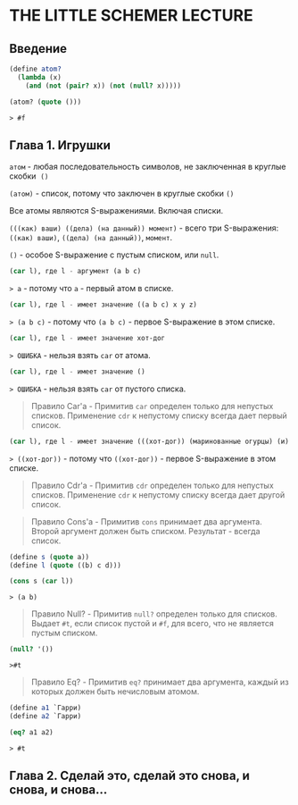 # THE LITTLE SCHEMER LECTURE

## Введение

```Scheme
(define atom?
  (lambda (x)
    (and (not (pair? x)) (not (null? x)))))

(atom? (quote ()))
```

`> #f`

## Глава 1. Игрушки

`атом` - любая последовательность символов, не заключенная в круглые скобки  `()`

`(атом)` - список, потому что заключен в круглые скобки `()`

Все атомы являются S-выражениями. Включая списки.

`(((как) ваши) ((дела) (на данный)) момент)` - всего три S-выражения: `((как) ваши)`, `((дела) (на данный))`, `момент`.

`()` - особое S-выражение с пустым списком, или `null`.

```Scheme
(car l), где l - аргумент (a b c)
```

`> a` - потому что `a` - первый атом в списке.

```Scheme
(car l), где l - имеет значение ((a b c) x y z)
```

`> (a b c)` - потому что `(a b c)` - первое S-выражение в этом списке.

```Scheme
(car l), где l - имеет значение хот-дог
```

`> ОШИБКА` - нельзя взять `car` от атома.

```Scheme
(car l), где l - имеет значение ()
```

`> ОШИБКА` - нельзя взять `car` от пустого списка.

> Правило Car'a - Примитив `car` определен только для непустых списков. Применение `cdr` к непустому списку всегда дает первый список.

```Scheme
(car l), где l - имеет значение (((хот-дог)) (маринованные огурцы) (и) соус)
```

`> ((хот-дог))` - потому что `((хот-дог))` - первое S-выражение в этом списке.

> Правило Cdr'a - Примитив `cdr` определен только для непустых списков. Применение `cdr` к непустому списку всегда дает другой список.

> Правило Cons'a - Примитив `cons` принимает два аргумента. Второй аргумент должен быть списком. Результат - всегда список.

```Scheme
(define s (quote a))
(define l (quote ((b) c d)))

(cons s (car l))
```

`> (a b)`

> Правило Null? - Примитив `null?` определен только для списков. Выдает `#t`, если список пустой и `#f`, для всего, что не является пустым списком.

```Scheme
(null? '())
```

`>#t`

> Правило Eq? - Примитив `eq?` принимает два аргумента, каждый из которых должен быть нечисловым атомом.

```Scheme
(define a1 `Гарри)
(define a2 `Гарри)

(eq? a1 a2)
```

`> #t`

## Глава 2. Сделай это, сделай это снова, и снова, и снова...
